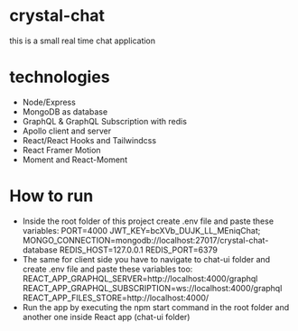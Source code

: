# crystal-chat
this is a small real time chat application

# technologies
- Node/Express
- MongoDB as database
- GraphQL & GraphQL Subscription with redis
- Apollo client and server
- React/React Hooks and Tailwindcss
- React Framer Motion
- Moment and React-Moment
# How to run
- Inside the root folder of this project create .env file and paste these variables:
    PORT=4000
    JWT_KEY=bcXVb_DUJK_LL_MEniqChat;
    MONGO_CONNECTION=mongodb://localhost:27017/crystal-chat-database
    REDIS_HOST=127.0.0.1
    REDIS_PORT=6379
- The same for client side you have to navigate to chat-ui folder and create .env file and paste these variables too:
    REACT_APP_GRAPHQL_SERVER=http://localhost:4000/graphql
    REACT_APP_GRAPHQL_SUBSCRIPTION=ws://localhost:4000/graphql
    REACT_APP_FILES_STORE=http://localhost:4000/
- Run the app by executing the npm start command in the root folder and another one inside React app (chat-ui folder)
